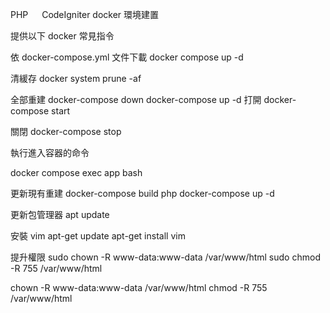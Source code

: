 PHP 　 CodeIgniter docker 環境建置

提供以下 docker 常見指令

依 docker-compose.yml 文件下載
docker compose up -d

清緩存
docker system prune -af

全部重建
docker-compose down
docker-compose up -d
打開
docker-compose start

關閉
docker-compose stop

執行進入容器的命令

docker compose exec app bash

更新現有重建
docker-compose build php
docker-compose up -d

更新包管理器
apt update

安裝 vim
apt-get update
apt-get install vim

提升權限
sudo chown -R www-data:www-data /var/www/html
sudo chmod -R 755 /var/www/html

chown -R www-data:www-data /var/www/html
chmod -R 755 /var/www/html
